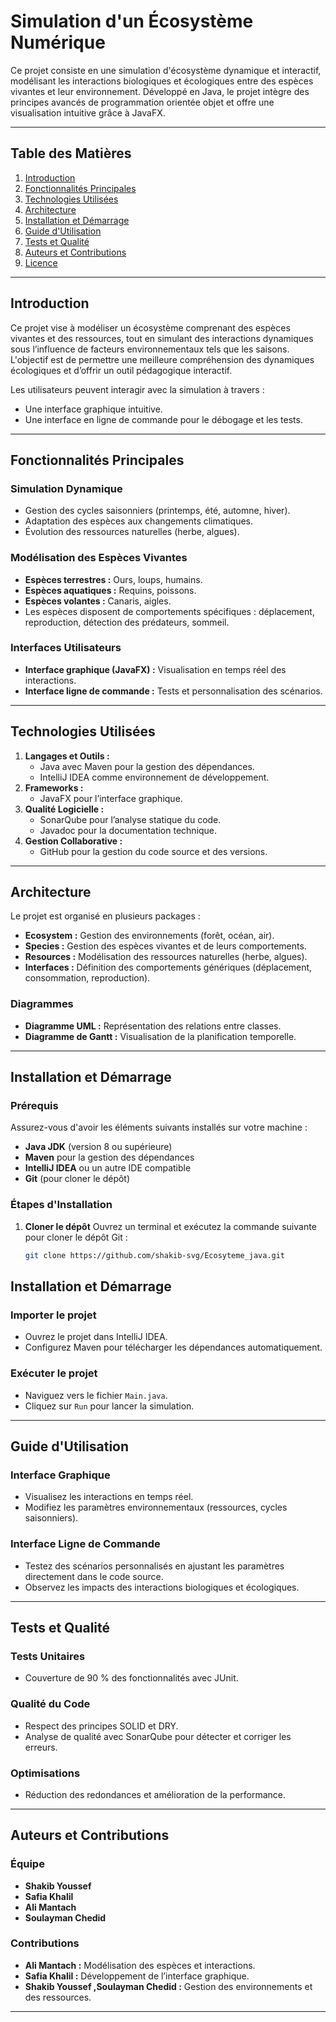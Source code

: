 # Simulation d'un Écosystème Numérique

Ce projet consiste en une simulation d'écosystème dynamique et interactif, modélisant les interactions biologiques et écologiques entre des espèces vivantes et leur environnement. Développé en Java, le projet intègre des principes avancés de programmation orientée objet et offre une visualisation intuitive grâce à JavaFX.

---

## Table des Matières
1. [Introduction](#introduction)
2. [Fonctionnalités Principales](#fonctionnalités-principales)
3. [Technologies Utilisées](#technologies-utilisées)
4. [Architecture](#architecture)
5. [Installation et Démarrage](#installation-et-démarrage)
6. [Guide d'Utilisation](#guide-dutilisation)
7. [Tests et Qualité](#tests-et-qualité)
8. [Auteurs et Contributions](#auteurs-et-contributions)
9. [Licence](#licence)

--- 

## Introduction

Ce projet vise à modéliser un écosystème comprenant des espèces vivantes et des ressources, tout en simulant des interactions dynamiques sous l’influence de facteurs environnementaux tels que les saisons. L'objectif est de permettre une meilleure compréhension des dynamiques écologiques et d’offrir un outil pédagogique interactif.

Les utilisateurs peuvent interagir avec la simulation à travers :
- Une interface graphique intuitive.
- Une interface en ligne de commande pour le débogage et les tests.

---

## Fonctionnalités Principales

### Simulation Dynamique
- Gestion des cycles saisonniers (printemps, été, automne, hiver).
- Adaptation des espèces aux changements climatiques.
- Évolution des ressources naturelles (herbe, algues).

### Modélisation des Espèces Vivantes
- **Espèces terrestres :** Ours, loups, humains.
- **Espèces aquatiques :** Requins, poissons.
- **Espèces volantes :** Canaris, aigles.
- Les espèces disposent de comportements spécifiques : déplacement, reproduction, détection des prédateurs, sommeil.

### Interfaces Utilisateurs
- **Interface graphique (JavaFX) :** Visualisation en temps réel des interactions.
- **Interface ligne de commande :** Tests et personnalisation des scénarios.

---

## Technologies Utilisées

1. **Langages et Outils :**
   - Java avec Maven pour la gestion des dépendances.
   - IntelliJ IDEA comme environnement de développement.
2. **Frameworks :**
   - JavaFX pour l’interface graphique.
3. **Qualité Logicielle :**
   - SonarQube pour l’analyse statique du code.
   - Javadoc pour la documentation technique.
4. **Gestion Collaborative :**
   - GitHub pour la gestion du code source et des versions.

---

## Architecture

Le projet est organisé en plusieurs packages :
- **Ecosystem :** Gestion des environnements (forêt, océan, air).
- **Species :** Gestion des espèces vivantes et de leurs comportements.
- **Resources :** Modélisation des ressources naturelles (herbe, algues).
- **Interfaces :** Définition des comportements génériques (déplacement, consommation, reproduction).

### Diagrammes
- **Diagramme UML :** Représentation des relations entre classes.
- **Diagramme de Gantt :** Visualisation de la planification temporelle.

---

## Installation et Démarrage

### Prérequis
Assurez-vous d'avoir les éléments suivants installés sur votre machine :
- **Java JDK** (version 8 ou supérieure)
- **Maven** pour la gestion des dépendances
- **IntelliJ IDEA** ou un autre IDE compatible
- **Git** (pour cloner le dépôt)

### Étapes d'Installation

1. **Cloner le dépôt**
   Ouvrez un terminal et exécutez la commande suivante pour cloner le dépôt Git :
   ```bash
   git clone https://github.com/shakib-svg/Ecosyteme_java.git
## Installation et Démarrage

### Importer le projet
- Ouvrez le projet dans IntelliJ IDEA.
- Configurez Maven pour télécharger les dépendances automatiquement.

### Exécuter le projet
- Naviguez vers le fichier `Main.java`.
- Cliquez sur `Run` pour lancer la simulation.

---

## Guide d'Utilisation

### Interface Graphique
- Visualisez les interactions en temps réel.
- Modifiez les paramètres environnementaux (ressources, cycles saisonniers).

### Interface Ligne de Commande
- Testez des scénarios personnalisés en ajustant les paramètres directement dans le code source.
- Observez les impacts des interactions biologiques et écologiques.

---

## Tests et Qualité

### Tests Unitaires
- Couverture de 90 % des fonctionnalités avec JUnit.

### Qualité du Code
- Respect des principes SOLID et DRY.
- Analyse de qualité avec SonarQube pour détecter et corriger les erreurs.

### Optimisations
- Réduction des redondances et amélioration de la performance.

---

## Auteurs et Contributions

### Équipe
- **Shakib Youssef**
- **Safia Khalil**
- **Ali Mantach**
- **Soulayman Chedid**

### Contributions
- **Ali Mantach :** Modélisation des espèces et interactions.
- **Safia Khalil :** Développement de l’interface graphique.
- **Shakib Youssef ,Soulayman Chedid :** Gestion des environnements et des ressources.

---
